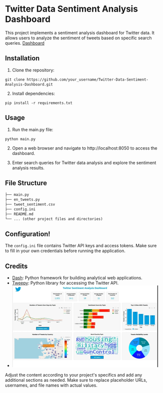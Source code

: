 # Twitter Data Sentiment Analysis Dashboard

This project implements a sentiment analysis dashboard for Twitter data. It allows users to analyze the sentiment of tweets based on specific search queries.
[Dashboard](https://github.com/tushargangera/Twitter-Data-Sentiment-Analysis-Dashboard/assets/74228915/dabb1286-e273-454b-9e15-a57958fdc6ca)

## Installation

1. Clone the repository:

```
git clone https://github.com/your_username/Twitter-Data-Sentiment-Analysis-Dashboard.git
```

2. Install dependencies:

```
pip install -r requirements.txt
```

## Usage

1. Run the main.py file:

```
python main.py
```

2. Open a web browser and navigate to http://localhost:8050 to access the dashboard.

3. Enter search queries for Twitter data analysis and explore the sentiment analysis results.

## File Structure

```
├── main.py
├── en_tweets.py
├── tweet_sentiment.csv
├── config.ini
├── README.md
└── ... (other project files and directories)
```

## Configuration!


The `config.ini` file contains Twitter API keys and access tokens. Make sure to fill in your own credentials before running the application.

## Credits

- [Dash](https://dash.plotly.com/): Python framework for building analytical web applications.
- [Tweepy](https://www.tweepy.org/): Python library for accessing the Twitter API.
- ![Twitter_Sentiment_Analysis_Dashboard](https://github.com/Mazen72/Twitter_Sentiment_Analysis_Dashboard/blob/master/img1.jpg)


Adjust the content according to your project's specifics and add any additional sections as needed. Make sure to replace placeholder URLs, usernames, and file names with actual values.
